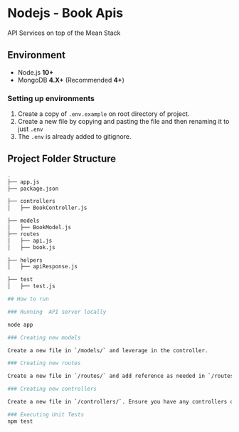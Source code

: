 # Nodejs - Book Apis

API Services on top of the Mean Stack

## Environment

-   Node.js **10+**
-   MongoDB **4.X+** (Recommended **4+**)


### Setting up environments

1.  Create a copy of `.env.example` on root directory of project.
2.  Create a new file by copying and pasting the file and then renaming it to just `.env`
3.  The `.env` is already added to gitignore.

## Project Folder Structure
```sh
.
├── app.js
├── package.json

├── controllers
│   ├── BookController.js

├── models
│   ├── BookModel.js
├── routes
│   ├── api.js
│   ├── book.js

├── helpers
│   ├── apiResponse.js

├── test
│   ├── test.js

## How to run

### Running  API server locally

node app

### Creating new models

Create a new file in `/models/` and leverage in the controller.

### Creating new routes

Create a new file in `/routes/` and add reference as needed in `/routes/api.js` it will be loaded dynamically.

### Creating new controllers

Create a new file in `/controllers/`. Ensure you have any controllers defined in the routes setup and configured. 

### Executing Unit Tests
npm test

